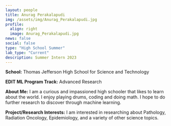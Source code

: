 ```yaml
---
layout: people
title: Anurag Perakalapudi
img: /assets/img/Anurag_Perakalapudi.jpg
profile:
  align: right
  image: Anurag_Perakalapudi.jpg
news: false
social: false
type: "High School Summer"
lab_type: "Current"
description: Summer Intern 2023
---
```


**School:** Thomas Jefferson High School for Science and Technology

**EDIT ML Program Track:**
Advanced Research

**About Me:**
I am a curious and impassioned high schooler that likes to learn about the world. I enjoy playing drums, coding and doing math. I hope to do further research to discover through machine learning.

**Project/Research Interests:**
I am interested in researching about Pathology, Radiation Oncology, Epidemiology, and a variety of other science topics.
    
